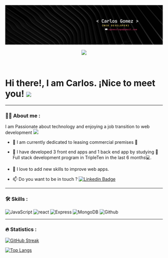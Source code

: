 <div id="header" align="center">
  <img decoding="async" src="/media/Banner_carlos_gomez.png" width="800"/>
</div>

<div align="center">

[![](https://img.shields.io/badge/LinkedIn-0077B5?style=for-the-badge&logo=linkedin&logoColor=white)](https://www.linkedin.com/in/carlos-gomez-lugo)

</div>

<div id="badges" align="center">
    <img decoding="async" src="https://visitor-badge-reloaded.herokuapp.com/badge?page_id=cgomezhub.cgomezhub&color=00cf00" alt=""/>
</div>

<h1>
  Hi there!,  I am Carlos. ¡Nice to meet you!
  <img decoding="async" src="https://media.giphy.com/media/hvRJCLFzcasrR4ia7z/giphy.gif" width="30px"/>
</h1>

---

 <div id="header" align="left">

### :man_technologist: About me :

I am Passionate about technology and enjoying a job transition to web development <img decoding="async" src="https://media.giphy.com/media/WUlplcMpOCEmTGBtBW/giphy.gif" width="30">

- :telescope: I am currently dedicated to leasing commercial premises :muscle:

- :seedling: I have developed 3 front end apps and 1 back end app by studying :blue_book: Full stack development program in TripleTen in the last 6 months:computer:.

- :heartbeat: I love to add new skills to improve web apps.

- :mailbox: Do you want to be in touch ? [![Linkedin Badge](https://img.shields.io/badge/-Carlos-blue?style=flat&logo=Linkedin&logoColor=white)](https://www.linkedin.com/in/carlos-gomez-lugo)

---

### :hammer_and_wrench: Skills :

<div id="header" align="left">
    <img decoding="async" src=https://img.shields.io/badge/logo-javascript-blue?logo=javascript alt="JavaScript"/>
  </a>
    <img decoding="async" src=https://img.shields.io/badge/logo-React-blue?logo=React  alt="react"/>
  </a>
   <img decoding="async" src=https://img.shields.io/badge/logo-Express-blue?logo=Express  alt="Express"/>
  </a>
  <img decoding="async" src=https://img.shields.io/badge/logo-MongoDB-blue?logo=MongoDB  alt="MongoDB"/>
  </a>
  <img decoding="async" src=https://img.shields.io/badge/logo-Github-blue?logo=Github  alt="Github"/>
  </a>

</div>

---

### :fire: Statistics :

[![GitHub Streak](http://github-readme-streak-stats.herokuapp.com?user=cgomezhub&theme=dark&background=000000)](https://git.io/streak-stats)

[![Top Langs](https://github-readme-stats.vercel.app/api/top-langs/?username=noelianav91&layout=compact&theme=vision-friendly-dark)](https://github.com/cgomezhub/github-readme-stats)
